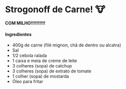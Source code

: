 # Strogonoff de Carne! :cow:

**COM MILHO!!!!!!!!!!**





#### Ingredientes



- 400g de carne (filé mignon, chã de dentro ou alcatra)
- Sal
- 1/2 cebola ralada
- 1 caixa e meia de creme de leite
- 3 colheres (sopa) de catchup
- 3 colheres (sopa) de extrato de tomate
- 1 colher (sopa) de mostarda
- Óleo para fritar

